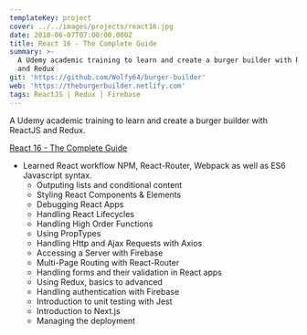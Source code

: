 ```yaml
---
templateKey: project
cover: ../../images/projects/react16.jpg
date: 2018-06-07T07:00:00.000Z
title: React 16 - The Complete Guide
summary: >-
  A Udemy academic training to learn and create a burger builder with ReactJS
  and Redux
git: 'https://github.com/Wolfy64/burger-builder'
web: 'https://theburgerbuilder.netlify.com'
tags: ReactJS | Redux | Firebase
---
```

A Udemy academic training to learn and create a burger builder with ReactJS and Redux.

[React 16 - The Complete Guide](https://www.udemy.com/react-the-complete-guide-incl-redux/)

* Learned React workflow NPM, React-Router, Webpack as well as ES6 Javascript syntax.
  * Outputing lists and conditional content
  * Styling React Components & Elements
  * Debugging React Apps
  * Handling React Lifecycles 
  * Handling High Order Functions
  * Using PropTypes
  * Handling Http and Ajax Requests with Axios
  * Accessing a Server with Firebase
  * Multi-Page Routing with React-Router
  * Handling forms and their validation in React apps
  * Using Redux, basics to advanced
  * Handling authentication with Firebase
  * Introduction to unit testing with Jest
  * Introduction to Next.js
  * Managing the deployment
